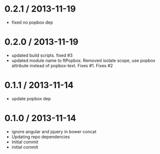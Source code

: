 
0.2.1 / 2013-11-19 
==================

  * fixed no popbox dep

0.2.0 / 2013-11-19 
==================

  * updated build scripts.  fixed #3
  * updated module name to ftPopbox.  Removed isolate scope, use popbox attribute instead of popbox-text.  Fixes #1. Fixes #2

0.1.1 / 2013-11-14 
==================

  * update popbox dep

0.1.0 / 2013-11-14 
==================

  * ignore angular and jquery in bower concat
  * Updating repo dependencies
  * Initial commit
  * initial commit
